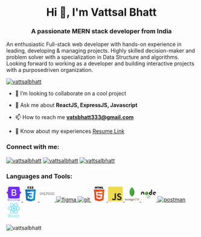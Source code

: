 <h1 align="center">Hi 👋, I'm Vattsal Bhatt</h1>
<h3 align="center">A passionate MERN stack developer from India</h3>
<p>An enthusiastic Full-stack web developer with hands-on
experience in leading, developing & managing projects. Highly
skilled decision-maker and problem solver with a specialization
in Data Structure and algorithms. Looking forward to working as
a developer and building interactive projects with a purposedriven organization. </p>

<p align="left"> <a href="https://twitter.com/vattsalbhatt" target="blank"><img src="https://img.shields.io/twitter/follow/vattsalbhatt?logo=twitter&style=for-the-badge" alt="vattsalbhatt" /></a> </p>

- 👯 I’m looking to collaborate on a cool project

- 💬 Ask me about **ReactJS, ExpressJS, Javascript**

- 📫 How to reach me **vatsbhatt333@gmail.com**

- 📄 Know about my experiences <a href="https://drive.google.com/file/d/1PyGak2lBNL1Yt90_kggEqrgDXcFyrQIV/view?usp=sharing">Resume Link</a>

<h3 align="left">Connect with me:</h3>
<p align="left">
<a href="https://twitter.com/vattsalbhatt" target="blank"><img align="center" src="https://raw.githubusercontent.com/rahuldkjain/github-profile-readme-generator/master/src/images/icons/Social/twitter.svg" alt="vattsalbhatt" height="30" width="40" /></a>
<a href="https://linkedin.com/in/vattsalbhatt" target="blank"><img align="center" src="https://raw.githubusercontent.com/rahuldkjain/github-profile-readme-generator/master/src/images/icons/Social/linked-in-alt.svg" alt="vattsalbhatt" height="30" width="40" /></a>
<a href="https://instagram.com/vattsalbhatt" target="blank"><img align="center" src="https://raw.githubusercontent.com/rahuldkjain/github-profile-readme-generator/master/src/images/icons/Social/instagram.svg" alt="vattsalbhatt" height="30" width="40" /></a>
</p>

<h3 align="left">Languages and Tools:</h3>
<p align="left"> <a href="https://getbootstrap.com" target="_blank" rel="noreferrer"> <img src="https://raw.githubusercontent.com/devicons/devicon/master/icons/bootstrap/bootstrap-plain-wordmark.svg" alt="bootstrap" width="40" height="40"/> </a> <a href="https://www.w3schools.com/css/" target="_blank" rel="noreferrer"> <img src="https://raw.githubusercontent.com/devicons/devicon/master/icons/css3/css3-original-wordmark.svg" alt="css3" width="40" height="40"/> </a> <a href="https://expressjs.com" target="_blank" rel="noreferrer"> <img src="https://raw.githubusercontent.com/devicons/devicon/master/icons/express/express-original-wordmark.svg" alt="express" width="40" height="40"/> </a> <a href="https://www.figma.com/" target="_blank" rel="noreferrer"> <img src="https://www.vectorlogo.zone/logos/figma/figma-icon.svg" alt="figma" width="40" height="40"/> </a> <a href="https://git-scm.com/" target="_blank" rel="noreferrer"> <img src="https://www.vectorlogo.zone/logos/git-scm/git-scm-icon.svg" alt="git" width="40" height="40"/> </a> <a href="https://www.w3.org/html/" target="_blank" rel="noreferrer"> <img src="https://raw.githubusercontent.com/devicons/devicon/master/icons/html5/html5-original-wordmark.svg" alt="html5" width="40" height="40"/> </a> <a href="https://developer.mozilla.org/en-US/docs/Web/JavaScript" target="_blank" rel="noreferrer"> <img src="https://raw.githubusercontent.com/devicons/devicon/master/icons/javascript/javascript-original.svg" alt="javascript" width="40" height="40"/> </a> <a href="https://www.mongodb.com/" target="_blank" rel="noreferrer"> <img src="https://raw.githubusercontent.com/devicons/devicon/master/icons/mongodb/mongodb-original-wordmark.svg" alt="mongodb" width="40" height="40"/> </a> <a href="https://nodejs.org" target="_blank" rel="noreferrer"> <img src="https://raw.githubusercontent.com/devicons/devicon/master/icons/nodejs/nodejs-original-wordmark.svg" alt="nodejs" width="40" height="40"/> </a> <a href="https://postman.com" target="_blank" rel="noreferrer"> <img src="https://www.vectorlogo.zone/logos/getpostman/getpostman-icon.svg" alt="postman" width="40" height="40"/> </a> <a href="https://reactjs.org/" target="_blank" rel="noreferrer"> <img src="https://raw.githubusercontent.com/devicons/devicon/master/icons/react/react-original-wordmark.svg" alt="react" width="40" height="40"/> </a> </p>

<p><img align="center" src="https://github-readme-stats.vercel.app/api/top-langs?username=vattsalbhatt&show_icons=true&locale=en&layout=compact" alt="vattsalbhatt" /></p>
